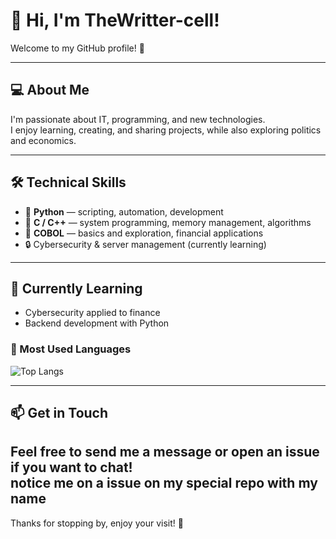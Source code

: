 

# 👋 Hi, I'm TheWritter-cell!

Welcome to my GitHub profile! 🚀

---

## 💻 About Me

I'm passionate about IT, programming, and new technologies.  
I enjoy learning, creating, and sharing projects, while also exploring politics and economics.

---

## 🛠️ Technical Skills

- 🐍 **Python** — scripting, automation, development  
- 💙 **C / C++** — system programming, memory management, algorithms  
- 📜 **COBOL** — basics and exploration, financial applications  
- 🔒 Cybersecurity & server management (currently learning)  

---

## 🌱 Currently Learning

- Cybersecurity applied to finance  
- Backend development with Python

### 🧠 Most Used Languages

![Top Langs](https://github-readme-stats.vercel.app/api/top-langs/?username=TheWritter-cell&layout=compact&langs_count=8&theme=tokyonight)



---

## 📫 Get in Touch

Feel free to send me a message or open an issue if you want to chat!  
notice me on a issue on my special repo with my name
---

Thanks for stopping by, enjoy your visit! 👊  

